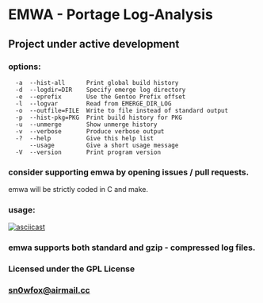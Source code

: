 # EMWA  -  Portage Log-Analysis

## Project under active development

### options:
      -a  --hist-all      Print global build history
      -d  --logdir=DIR    Specify emerge log directory
      -e  --eprefix       Use the Gentoo Prefix offset
      -l  --logvar        Read from EMERGE_DIR_LOG
      -o  --outfile=FILE  Write to file instead of standard output
      -p  --hist-pkg=PKG  Print build history for PKG
      -u  --unmerge       Show unmerge history
      -v  --verbose       Produce verbose output
      -?  --help          Give this help list
          --usage         Give a short usage message
      -V  --version       Print program version

### consider supporting emwa by opening issues / pull requests.
emwa will be strictly coded in C and make.

### usage:
[![asciicast](https://asciinema.org/a/8ZDXAowhojmOiACY00rXBNeXt.svg)](https://asciinema.org/a/8ZDXAowhojmOiACY00rXBNeXt)

### emwa supports both standard and gzip - compressed log files.

### Licensed under the GPL License

### <sn0wfox@airmail.cc>

